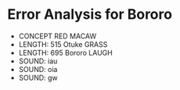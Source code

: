 # Error Analysis for Bororo
* CONCEPT RED MACAW
* LENGTH: 515 Otuke GRASS
* LENGTH: 695 Bororo LAUGH
* SOUND: iau
* SOUND: oia
* SOUND: ɡw
